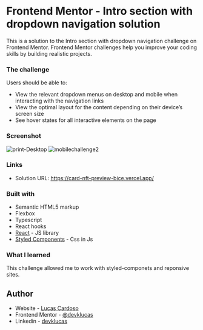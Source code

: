 # Frontend Mentor -  Intro section with dropdown navigation solution 

This is a solution to the Intro section with dropdown navigation challenge on Frontend Mentor. Frontend Mentor challenges help you improve
your coding skills by building realistic projects. 

### The challenge

Users should be able to:

- View the relevant dropdown menus on desktop and mobile when interacting with the navigation links
- View the optimal layout for the content depending on their device’s screen size
- See hover states for all interactive elements on the page 

### Screenshot

<img src="https://i.ibb.co/56QSGV9/print-Desktop.png" alt="print-Desktop" border="0">
<img src="https://i.ibb.co/Tq4SmTr/mobilechallenge2.png" alt="mobilechallenge2" border="0">

### Links

- Solution URL: https://card-nft-preview-bice.vercel.app/


### Built with

- Semantic HTML5 markup
- Flexbox
- Typescript
- React hooks
- [React](https://reactjs.org/) - JS library
- [Styled Components](https://styled-components.com/) - Css in Js

### What I learned

This challenge allowed me to work with styled-componets and reponsive sites.

## Author

- Website - [Lucas Cardoso](https://devklucas.site)
- Frontend Mentor - [@devklucas](https://www.frontendmentor.io/profile/devklucas)
- Linkedin - [devklucas](https://www.linkedin.com/in/devklucas/)

